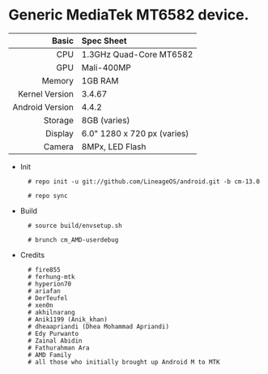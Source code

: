 Generic MediaTek MT6582 device.
==============

Basic   | Spec Sheet
-------:|:-------------------------
CPU     | 1.3GHz Quad-Core MT6582
GPU     | Mali-400MP
Memory  | 1GB RAM
Kernel Version | 3.4.67
Android Version | 4.4.2
Storage | 8GB (varies)
Display | 6.0" 1280 x 720 px (varies)
Camera  | 8MPx, LED Flash


* Init

        # repo init -u git://github.com/LineageOS/android.git -b cm-13.0
        
        # repo sync
        
* Build

        # source build/envsetup.sh
        
        # brunch cm_AMD-userdebug

* Credits

        # fire855        
        # ferhung-mtk        
        # hyperion70        
        # ariafan        
        # DerTeufel
        # xen0n
        # akhilnarang
        # Anik1199 (Anik_khan)
        # dheaapriandi (Dhea Mohammad Apriandi)
        # Edy Purwanto
        # Zainal Abidin
        # Fathurahman Ara
        # AMD Family
        # all those who initially brought up Android M to MTK
